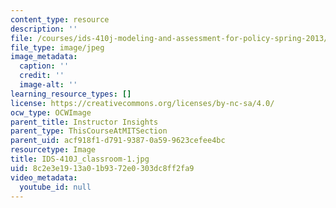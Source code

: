 ```yaml
---
content_type: resource
description: ''
file: /courses/ids-410j-modeling-and-assessment-for-policy-spring-2013/8c2e3e1913a01b9372e0303dc8ff2fa9_IDS-410J_classroom-1.jpg
file_type: image/jpeg
image_metadata:
  caption: ''
  credit: ''
  image-alt: ''
learning_resource_types: []
license: https://creativecommons.org/licenses/by-nc-sa/4.0/
ocw_type: OCWImage
parent_title: Instructor Insights
parent_type: ThisCourseAtMITSection
parent_uid: acf918f1-d791-9387-0a59-9623cefee4bc
resourcetype: Image
title: IDS-410J_classroom-1.jpg
uid: 8c2e3e19-13a0-1b93-72e0-303dc8ff2fa9
video_metadata:
  youtube_id: null
---
```

